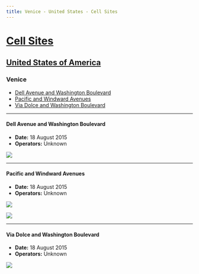 ```yaml
---
title: Venice - United States - Cell Sites
---
```


# [Cell Sites](../)

## [United States of America](./)

### Venice

* [Dell Avenue and Washington Boulevard](#dell-avenue-and-washington-boulevard)
* [Pacific and Windward Avenues](#pacific-and-windward-avenues)
* [Via Dolce and Washington Boulevard](#via-dolce-and-washington-boulevard)

---

#### Dell Avenue and Washington Boulevard

* **Date:** 18 August 2015
* **Operators:** Unknown

![](https://f001.backblazeb2.com/file/CellSites/US/20150818-062812.jpg)

---

#### Pacific and Windward Avenues

* **Date:** 18 August 2015
* **Operators:** Unknown

![](https://f001.backblazeb2.com/file/CellSites/US/20150818-121446.jpg)

![](https://f001.backblazeb2.com/file/CellSites/US/20150818-121510.jpg)

---

#### Via Dolce and Washington Boulevard

* **Date:** 18 August 2015
* **Operators:** Unknown

![](https://f001.backblazeb2.com/file/CellSites/US/20150818-062505.jpg)
